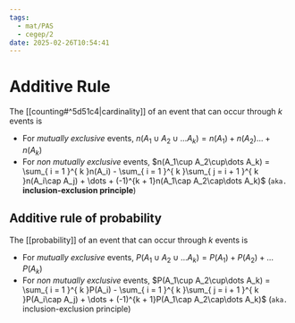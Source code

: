 ```yaml
---
tags:
  - mat/PAS
  - cegep/2
date: 2025-02-26T10:54:41
---
```


# Additive Rule

The [[counting#^5d51c4|cardinality]] of an event that can occur through $k$ events is

- For *mutually exclusive* events, $n(A_1\cup A_2\cup\dots A_k) = n(A_1) + n(A_2)\dots + n(A_k)$
- For *non mutually exclusive* events, $n(A_1\cup A_2\cup\dots A_k) = \sum_{ i = 1 }^{ k }n(A_i) - \sum_{ i = 1 }^{ k }\sum_{ j = i + 1 }^{ k }n(A_i\cap A_j) + \dots + (-1)^{k + 1}n(A_1\cap A_2\cap\dots A_k)$ (`aka.` **inclusion-exclusion principle**)

## Additive rule of probability

The [[probability]] of an event that can occur through $k$ events is

- For *mutually exclusive* events, $P(A_1\cup A_2\cup\dots A_k) = P(A_1) + P(A_2) +\dots P(A_k)$
- For *non mutually exclusive* events, $P(A_1\cup A_2\cup\dots A_k) = \sum_{ i = 1 }^{ k }P(A_i) - \sum_{ i = 1 }^{ k }\sum_{ j = i + 1 }^{ k }P(A_i\cap A_j) + \dots + (-1)^{k + 1}P(A_1\cap A_2\cap\dots A_k)$ (`aka.` inclusion-exclusion principle)